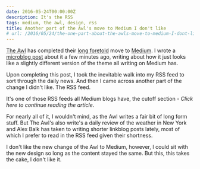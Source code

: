```yaml
---
date: 2016-05-24T00:00:00Z
description: It's the RSS
tags: medium, the awl, design, rss
title: Another part of the Awl's move to Medium I don't like
# url: /2016/05/24/the-one-part-about-the-awls-move-to-medium-I-dont-like/
---
```


[The Awl](https://theawl.com/) has completed their [long foretold](http://valiantghost.com/2016/04/the-awl-moves-to-medium/) move to [Medium](https://theawl.com/awl-polished-1dbb24daaf25). I wrote a [microblog post](https://valiantghost.com/2016/05/76/) about it a few minutes ago, writing about how it just looks like a slightly different version of the theme all writing on Medium has.

Upon completing this post, I took the inevitable walk into my RSS feed to sort through the daily news. And then I came across another part of the change I didn't like. The RSS feed. 

It's one of those RSS feeds all Medium blogs have, the cutoff section - *Click here to continue reading the article*. 

For nearly all of it, I wouldn't mind, as the Awl writes a fair bit of long form stuff. But The Awl's also write's a daily review of the weather in New York and Alex Balk has taken to writing shorter linkblog posts lately, most of which I prefer to read in the RSS feed given their shortness.

I don't like the new change of the Awl to Medium, however, I could sit with the new design so long as the content stayed the same. But this, this takes the cake, I don't like it.